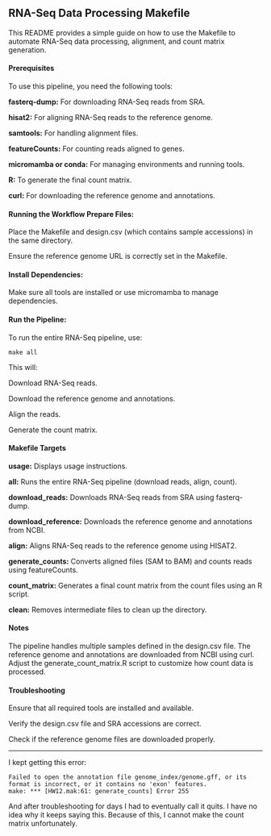 ## RNA-Seq Data Processing Makefile
This README provides a simple guide on how to use the Makefile to automate RNA-Seq data processing, alignment, and count matrix generation.

#### Prerequisites
To use this pipeline, you need the following tools:

**fasterq-dump:** For downloading RNA-Seq reads from SRA.

**hisat2:** For aligning RNA-Seq reads to the reference genome.

**samtools:** For handling alignment files.

**featureCounts:** For counting reads aligned to genes.

**micromamba or conda:** For managing environments and running tools.

**R:** To generate the final count matrix.

**curl:** For downloading the reference genome and annotations.

#### Running the Workflow Prepare Files:

Place the Makefile and design.csv (which contains sample accessions) in the same directory.

Ensure the reference genome URL is correctly set in the Makefile.

#### Install Dependencies:

Make sure all tools are installed or use micromamba to manage dependencies.

#### Run the Pipeline: 

To run the entire RNA-Seq pipeline, use:

	make all
This will:

Download RNA-Seq reads.

Download the reference genome and annotations.

Align the reads.

Generate the count matrix.

#### Makefile Targets
**usage:** Displays usage instructions.

**all:** Runs the entire RNA-Seq pipeline (download reads, align, count).

**download_reads:** Downloads RNA-Seq reads from SRA using fasterq-dump.

**download_reference:** Downloads the reference genome and annotations from NCBI.

**align:** Aligns RNA-Seq reads to the reference genome using HISAT2.

**generate_counts:** Converts aligned files (SAM to BAM) and counts reads using featureCounts.

**count_matrix:** Generates a final count matrix from the count files using an R script.

**clean:** Removes intermediate files to clean up the directory.

#### Notes
The pipeline handles multiple samples defined in the design.csv file.
The reference genome and annotations are downloaded from NCBI using curl.
Adjust the generate_count_matrix.R script to customize how count data is processed.

#### Troubleshooting

Ensure that all required tools are installed and available.

Verify the design.csv file and SRA accessions are correct.

Check if the reference genome files are downloaded properly.

------

I kept getting this error:

	Failed to open the annotation file genome_index/genome.gff, or its format is incorrect, or it contains no 'exon' features.
	make: *** [HW12.mak:61: generate_counts] Error 255
And after troubleshooting for days I had to eventually call it quits. I have no idea why it keeps saying this. Because of this, I cannot make the count matrix unfortunately.
